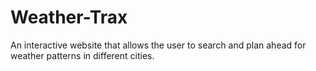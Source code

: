 # Weather-Trax
An interactive website that allows the user to search and plan ahead for weather patterns in different cities.
